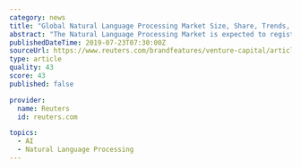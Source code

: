 ```yaml
---
category: news
title: "Global Natural Language Processing Market Size, Share, Trends, Statistics, Technology, Outlook with Industry Analysis and Forecast to 2024"
abstract: "The Natural Language Processing Market is expected to register a CAGR of over 22.5% during the forecast period 2019 – 2024. Over the past few years, deep learning architectures and algorithms have made impressive advances in the fields of image ..."
publishedDateTime: 2019-07-23T07:30:00Z
sourceUrl: https://www.reuters.com/brandfeatures/venture-capital/article?id=136321
type: article
quality: 43
score: 43
published: false

provider:
  name: Reuters
  id: reuters.com

topics:
  - AI
  - Natural Language Processing
---
```

